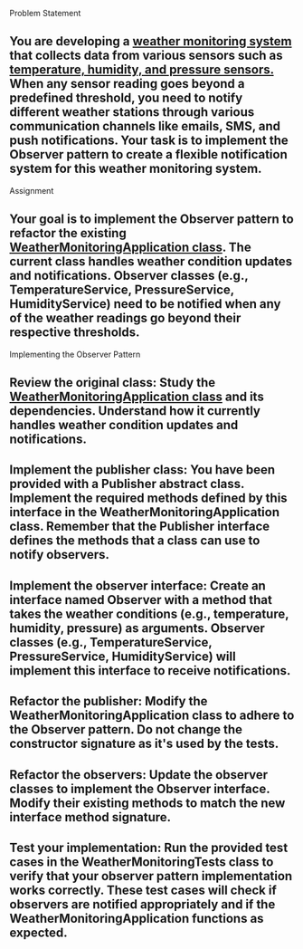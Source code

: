 Problem Statement
## You are developing a <ins>weather monitoring system</ins> that collects data from various sensors such as <ins>temperature, humidity, and pressure sensors.</ins> When any sensor reading goes beyond a predefined threshold, you need to notify different weather stations through various communication channels like emails, SMS, and push notifications. Your task is to implement the Observer pattern to create a flexible notification system for this weather monitoring system.

Assignment
## Your goal is to implement the Observer pattern to refactor the existing <ins>WeatherMonitoringApplication class</ins>. The current class handles weather condition updates and notifications. Observer classes (e.g., TemperatureService, PressureService, HumidityService) need to be notified when any of the weather readings go beyond their respective thresholds.

Implementing the Observer Pattern
## Review the original class: Study the <ins>WeatherMonitoringApplication class</ins> and its dependencies. Understand how it currently handles weather condition updates and notifications.

## Implement the publisher class: You have been provided with a Publisher abstract class. Implement the required methods defined by this interface in the WeatherMonitoringApplication class. Remember that the Publisher interface defines the methods that a class can use to notify observers.

## Implement the observer interface: Create an interface named Observer with a method that takes the weather conditions (e.g., temperature, humidity, pressure) as arguments. Observer classes (e.g., TemperatureService, PressureService, HumidityService) will implement this interface to receive notifications.

## Refactor the publisher: Modify the WeatherMonitoringApplication class to adhere to the Observer pattern. Do not change the constructor signature as it's used by the tests.

## Refactor the observers: Update the observer classes to implement the Observer interface. Modify their existing methods to match the new interface method signature.

##   Test your implementation: Run the provided test cases in the WeatherMonitoringTests class to verify that your observer pattern implementation works correctly. These test cases will check if observers are notified appropriately and if the WeatherMonitoringApplication functions as expected.